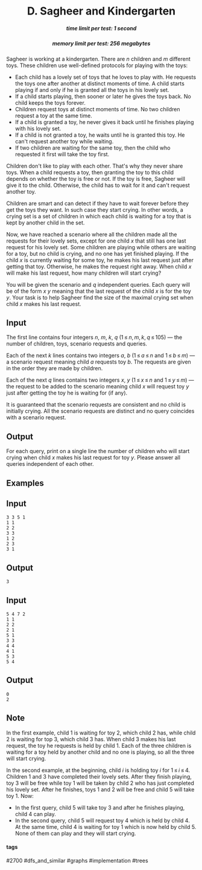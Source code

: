 <h1 style='text-align: center;'> D. Sagheer and Kindergarten</h1>

<h5 style='text-align: center;'>time limit per test: 1 second</h5>
<h5 style='text-align: center;'>memory limit per test: 256 megabytes</h5>

Sagheer is working at a kindergarten. There are *n* children and *m* different toys. These children use well-defined protocols for playing with the toys:

* Each child has a lovely set of toys that he loves to play with. He requests the toys one after another at distinct moments of time. A child starts playing if and only if he is granted all the toys in his lovely set.
* If a child starts playing, then sooner or later he gives the toys back. No child keeps the toys forever.
* Children request toys at distinct moments of time. No two children request a toy at the same time.
* If a child is granted a toy, he never gives it back until he finishes playing with his lovely set.
* If a child is not granted a toy, he waits until he is granted this toy. He can't request another toy while waiting.
* If two children are waiting for the same toy, then the child who requested it first will take the toy first.

Children don't like to play with each other. That's why they never share toys. When a child requests a toy, then granting the toy to this child depends on whether the toy is free or not. If the toy is free, Sagheer will give it to the child. Otherwise, the child has to wait for it and can't request another toy.

Children are smart and can detect if they have to wait forever before they get the toys they want. In such case they start crying. In other words, a crying set is a set of children in which each child is waiting for a toy that is kept by another child in the set.

Now, we have reached a scenario where all the children made all the requests for their lovely sets, except for one child *x* that still has one last request for his lovely set. Some children are playing while others are waiting for a toy, but no child is crying, and no one has yet finished playing. If the child *x* is currently waiting for some toy, he makes his last request just after getting that toy. Otherwise, he makes the request right away. When child *x* will make his last request, how many children will start crying?

You will be given the scenario and *q* independent queries. Each query will be of the form *x* *y* meaning that the last request of the child *x* is for the toy *y*. Your task is to help Sagheer find the size of the maximal crying set when child *x* makes his last request.

## Input

The first line contains four integers *n*, *m*, *k*, *q* (1 ≤ *n*, *m*, *k*, *q* ≤ 105) — the number of children, toys, scenario requests and queries.

Each of the next *k* lines contains two integers *a*, *b* (1 ≤ *a* ≤ *n* and 1 ≤ *b* ≤ *m*) — a scenario request meaning child *a* requests toy *b*. The requests are given in the order they are made by children.

Each of the next *q* lines contains two integers *x*, *y* (1 ≤ *x* ≤ *n* and 1 ≤ *y* ≤ *m*) — the request to be added to the scenario meaning child *x* will request toy *y* just after getting the toy he is waiting for (if any).

It is guaranteed that the scenario requests are consistent and no child is initially crying. All the scenario requests are distinct and no query coincides with a scenario request.

## Output

For each query, print on a single line the number of children who will start crying when child *x* makes his last request for toy *y*. Please answer all queries independent of each other.

## Examples

## Input


```
3 3 5 1  
1 1  
2 2  
3 3  
1 2  
2 3  
3 1  

```
## Output


```
3  

```
## Input


```
5 4 7 2  
1 1  
2 2  
2 1  
5 1  
3 3  
4 4  
4 1  
5 3  
5 4  

```
## Output


```
0  
2  

```
## Note

In the first example, child 1 is waiting for toy 2, which child 2 has, while child 2 is waiting for top 3, which child 3 has. When child 3 makes his last request, the toy he requests is held by child 1. Each of the three children is waiting for a toy held by another child and no one is playing, so all the three will start crying.

In the second example, at the beginning, child *i* is holding toy *i* for 1 ≤ *i* ≤ 4. Children 1 and 3 have completed their lovely sets. After they finish playing, toy 3 will be free while toy 1 will be taken by child 2 who has just completed his lovely set. After he finishes, toys 1 and 2 will be free and child 5 will take toy 1. Now:

* In the first query, child 5 will take toy 3 and after he finishes playing, child 4 can play.
* In the second query, child 5 will request toy 4 which is held by child 4. At the same time, child 4 is waiting for toy 1 which is now held by child 5. None of them can play and they will start crying.


#### tags 

#2700 #dfs_and_similar #graphs #implementation #trees 